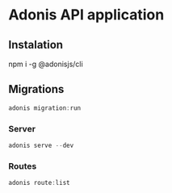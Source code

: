 # Adonis API application

## Instalation

npm i -g @adonisjs/cli

## Migrations

```js
adonis migration:run
```

### Server

```js
adonis serve --dev
```
### Routes

```js
adonis route:list
```